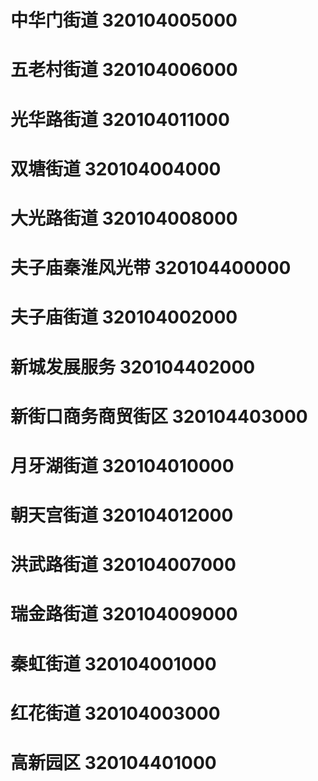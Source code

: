 # 中华门街道 320104005000
# 五老村街道 320104006000
# 光华路街道 320104011000
# 双塘街道 320104004000
# 大光路街道 320104008000
# 夫子庙秦淮风光带 320104400000
# 夫子庙街道 320104002000
# 新城发展服务 320104402000
# 新街口商务商贸街区 320104403000
# 月牙湖街道 320104010000
# 朝天宫街道 320104012000
# 洪武路街道 320104007000
# 瑞金路街道 320104009000
# 秦虹街道 320104001000
# 红花街道 320104003000
# 高新园区 320104401000
